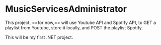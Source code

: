 # MusicServicesAdministrator
This project, ==for now,== will use Youtube API and Spotify API, to GET a playlist from Youtube, store it locally, and POST the playlist Spotify.

This will be my first .NET project.